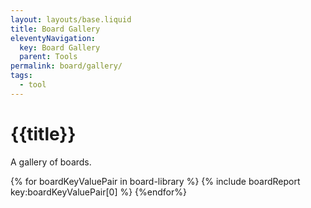 ```yaml
---
layout: layouts/base.liquid
title: Board Gallery
eleventyNavigation:
  key: Board Gallery
  parent: Tools
permalink: board/gallery/
tags:
  - tool
---
```

# {{title}}
A gallery of boards.

{% for boardKeyValuePair in board-library %}
  {% include boardReport key:boardKeyValuePair[0] %}
{%endfor%}
